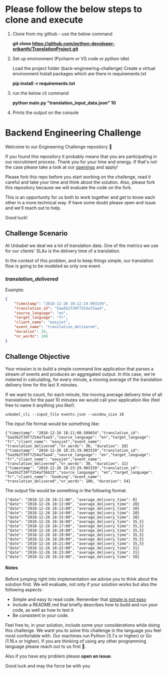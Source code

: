 # Please follow the below steps to clone and execute

1. Clone from my github - use the below command

   **git clone https://github.com/python-devoloper-srikanth/TranslationProject.git**

2. Set up environment (Pycharm or VS code or python idle)

    Load the project folder (back-engineering-challenge) 
    Create a virtual environment
    Install packages which are there in requirements.txt 
    
    **pip install -r requirements.txt**

4. run the below cli command

    **python main.py "translation_input_data.json" 10**

5. Prints the output on the console




# Backend Engineering Challenge


Welcome to our Engineering Challenge repository 🖖

If you found this repository it probably means that you are participating in our recruitment process. Thank you for your time and energy. If that's not the case please take a look at our [openings](https://unbabel.com/careers/) and apply!

Please fork this repo before you start working on the challenge, read it careful and take your time and think about the solution. Also, please fork this repository because we will evaluate the code on the fork.

This is an opportunity for us both to work together and get to know each other in a more technical way. If have some doubt please open and issue and we'll reach out to help.

Good luck!

## Challenge Scenario

At Unbabel we deal we a lot of translation data. One of the metrics we use for our clients' SLAs is the delivery time of a translation. 

In the context of this problem, and to keep things simple, our translation flow is going to be modeled as only one event.

### *translation_delivered*

Example:

```json
{
	"timestamp": "2018-12-26 18:12:19.903159",
	"translation_id": "5aa5b2f39f7254a75aa4",
	"source_language": "en",
	"target_language": "fr",
	"client_name": "easyjet",
	"event_name": "translation_delivered",
	"duration": 20,
	"nr_words": 100
}
```

## Challenge Objective

Your mission is to build a simple command line application that parses a stream of events and produces an aggregated output. In this case, we're instered in calculating, for every minute, a moving average of the translation delivery time for the last X minutes.

If we want to count, for each minute, the moving average delivery time of all translations for the past 10 minutes we would call your application like (feel free to name it anything you like!).

	unbabel_cli --input_file events.json --window_size 10
	
The input file format would be something like:

	{"timestamp": "2018-12-26 18:11:08.509654","translation_id": "5aa5b2f39f7254a75aa5","source_language": "en","target_language": "fr","client_name": "easyjet","event_name": "translation_delivered","nr_words": 30, "duration": 20}
	{"timestamp": "2018-12-26 18:15:19.903159","translation_id": "5aa5b2f39f7254a75aa4","source_language": "en","target_language": "fr","client_name": "easyjet","event_name": "translation_delivered","nr_words": 30, "duration": 31}
	{"timestamp": "2018-12-26 18:23:19.903159","translation_id": "5aa5b2f39f7254a75bb33","source_language": "en","target_language": "fr","client_name": "booking","event_name": "translation_delivered","nr_words": 100, "duration": 54}


The output file would be something in the following format.

```
{"date": "2018-12-26 18:11:00", "average_delivery_time": 0}
{"date": "2018-12-26 18:12:00", "average_delivery_time": 20}
{"date": "2018-12-26 18:13:00", "average_delivery_time": 20}
{"date": "2018-12-26 18:14:00", "average_delivery_time": 20}
{"date": "2018-12-26 18:15:00", "average_delivery_time": 20}
{"date": "2018-12-26 18:16:00", "average_delivery_time": 35,5}
{"date": "2018-12-26 18:17:00", "average_delivery_time": 35,5}
{"date": "2018-12-26 18:18:00", "average_delivery_time": 35,5}
{"date": "2018-12-26 18:19:00", "average_delivery_time": 35,5}
{"date": "2018-12-26 18:20:00", "average_delivery_time": 35,5}
{"date": "2018-12-26 18:21:00", "average_delivery_time": 35,5}
{"date": "2018-12-26 18:22:00", "average_delivery_time": 31}
{"date": "2018-12-26 18:23:00", "average_delivery_time": 31}
{"date": "2018-12-26 18:24:00", "average_delivery_time": 58}
```

#### Notes

Before jumping right into implementation we advise you to think about the solution first. We will evaluate, not only if your solution works but also the following aspects:

+ Simple and easy to read code. Remember that [simple is not easy](https://www.infoq.com/presentations/Simple-Made-Easy)
+ Include a README.md that briefly describes how to build and run your code, as well as how to test it
+ Be consistent in your code. 

Feel free to, in your solution, include some your considerations while doing this challenge. We want you to solve this challenge in the language you feel most confortable with. Our machines run Python (3.7.x or higher) or Go (1.16.x or higher). If you are thinking of using any other programming language please reach out to us first 🙏.

Also if you have any problem please **open an issue**. 

Good luck and may the force be with you
